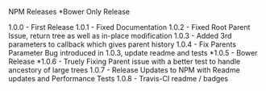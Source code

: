 NPM Releases
*Bower Only Release

1.0.0 - First Release
1.0.1 - Fixed Documentation
1.0.2 - Fixed Root Parent Issue, return tree as well as in-place modification
1.0.3 - Added 3rd parameters to callback which gives parent history
1.0.4 - Fix Parents Parameter Bug introduced in 1.0.3, update readme and tests
*1.0.5 - Bower Release
*1.0.6 - Truely Fixing Parent issue with a better test to handle ancestory of large trees
1.0.7 - Release Updates to NPM with Readme updates and Performance Tests
1.0.8 - Travis-CI readme / badges